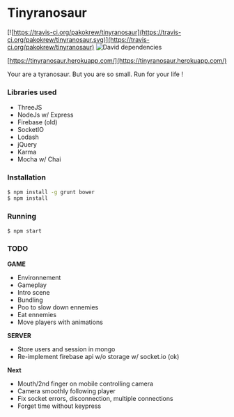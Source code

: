 Tinyranosaur
===================
[![https://travis-ci.org/pakokrew/tinyranosaur](https://travis-ci.org/pakokrew/tinyranosaur.svg)](https://travis-ci.org/pakokrew/tinyranosaur) ![David dependencies](https://david-dm.org/pakokrew/tinyranosaur.svg/) 

[https://tinyranosaur.herokuapp.com/](https://tinyranosaur.herokuapp.com/)

Your are a tyranosaur. But you are so small. Run for your life !

### Libraries used
* ThreeJS
* NodeJs w/ Express
* Firebase (old)
* SocketIO
* Lodash
* jQuery
* Karma
* Mocha w/ Chai

### Installation

```sh
$ npm install -g grunt bower
$ npm install
```

### Running

```sh
$ npm start
```

### TODO

**GAME**
* Environnement
* Gameplay
* Intro scene
* Bundling
* Poo to slow down ennemies
* Eat ennemies
* Move players with animations

**SERVER**
* Store users and session in mongo
* Re-implement firebase api w/o storage w/ socket.io (ok)

**Next**
* Mouth/2nd finger on mobile controlling camera
* Camera smoothly following player
* Fix socket errors, disconnection, multiple connections
* Forget time without keypress
